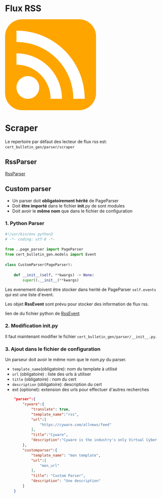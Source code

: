 # Flux RSS

<img src="./img/rss_feed.png" width="300">

# Scraper

Le repertoire par défaut des lecteur de flux rss est:  `cert_bulletin_gen/parser/scraper`

## RssParser

[RssParser](../parser/rss_parser.py)

## Custom parser

- Un parser doit **obligatoirement hérité** de PageParser
- Doit **être importé** dans le fichier __init__.py de sont modules
- Doit avoir le **même nom** que dans le fichier de configuration

### 1. Python Parser

```python
#!/usr/bin/env python3
# -*- coding: utf-8 -*-

from ..page_parser import PageParser
from cert_bulletin_gen.models import Event

class CustomParser(PageParser):

    def __init__(self, **kwargs) -> None:
        super().__init__(**kwargs)
```

Les evenement doivent être stocker dans herité de PageParser `self.events` qui est une liste d'event.

Les objet **RssEvent** sont prévu pour stocker des information de flux rss.

lien de du fichier python de [RssEvent](../models/rss_event.py)

### 2. Modification __init__.py

Il faut maintenant modifier le fichier `cert_bulletin_gen/parser/__init__.py`.

### 3. Ajout dans le fichier de configuration

Un parseur doit avoir le même nom que le *nom.py* du parser.

- `template_name`(obligatoire): nom du template à utilisé
- `url` (obligatoire) : liste des urls à utiliser
- `title` (obligatoire) : nom du cert
- `description`  (obligatoire): description du cert
- ext (optionel): extension des urls pour effectuer d'autres recherches

```json
    "parser":{
        "cyware":{
            "translate": true,
            "template_name":"rss",
            "url":[
                "https://cyware.com/allnews/feed"
            ],
            "title":"Cyware",
            "description":"Cyware is the industry's only Virtual Cyber Fusion platform provider, offering secure collaboration, threat intelligence sharing, and integrated solutions to seamlessly fuse intelligence across the cybersecurity ecosystem"
        },
        "customparser":{
            "template_name": "mon template",
            "url":[
                "mon_url"
            ],
            "title": "Custom Parser",
            "description": "Une description"
        }
    }
```